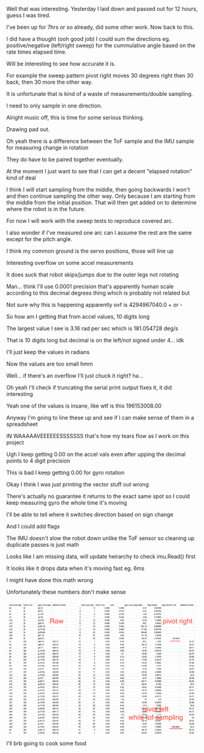 Well that was interesting. Yesterday I laid down and passed out for 12 hours, guess I was tired.

I've been up for 7hrs or so already, did some other work. Now back to this.

I did have a thought (ooh good job) I could sum the directions eg. positive/negative (left/right sweep) for the cummulative angle based on the rate times elapsed time.

Will be interesting to see how accurate it is.

For example the sweep pattern pivot right moves 30 degrees right then 30 back, then 30 more the other way.

It is unfortunate that is kind of a waste of measurements/double sampling.

I need to only sample in one direction.

Alright music off, this is time for some serious thinking.

Drawing pad out.

Oh yeah there is a difference between the ToF sample and the IMU sample for measuring change in rotation

They do have to be paired together eventually.

At the moment I just want to see that I can get a decent "elapsed rotation" kind of deal

I think I will start sampling from the middle, then going backwards I won't and then continue sampling the other way. Only because I am starting from the middle from the initial position. That will then get added on to determine where the robot is in the future.

For now I will work with the sweep tests to reproduce covered arc.

I also wonder if I've measured one arc can I assume the rest are the same except for the pitch angle.

I think my common ground is the servo positions, those will line up

Interesting overflow on some accel measurements

It does suck that robot skips/jumps due to the outer legs not rotating

Man... think I'll use 0.0001 precision that's apparently human scale according to this decimal degrees thing which is probably not related but

Not sure why this is happening apparently ovf is 4294967040.0 + or -

So how am I getting that from accel values, 10 digits long

The largest value I see is 3.16 rad per sec which is 181.054728 deg/s

That is 10 digits long but decimal is on the left/not signed under 4... idk

I'll just keep the values in radians

Now the values are too small hmm

Well... if there's an overflow I'll just chuck it right? ha...

Oh yeah I'll check if truncating the serial print output fixes it, it did interesting

Yeah one of the values is insane,  like wtf is this 196153008.00

Anyway I'm going to line these up and see if I can make sense of them in a spreadsheet

IN WAAAAAVEEEEEESSSSSSS that's how my tears flow as I work on this project

Ugh I keep getting 0.00 on the accel vals even after upping the decimal points to 4 digit precision

This is bad I keep getting 0.00 for gyro rotation

Okay I think I was just printing the vector stuff out wrong

There's actually no guarantee it returns to the exact same spot so I could keep measuring gyro the whole time it's moving

I'll be able to tell where it switches direction based on sign change

And I could add flags

The IMU doesn't slow the robot down unlike the ToF sensor so cleaning up duplicate passes is just math

Looks like I am missing data, will update heirarchy to check imu.Read() first

It looks like it drops data when it's moving fast eg. 6ms

I might have done this math wrong

Unfortunately these numbers don't make sense

<img src="./media/01-30-2022--sadness-in-numbers.png" width="800">

I'll brb going to cook some food


